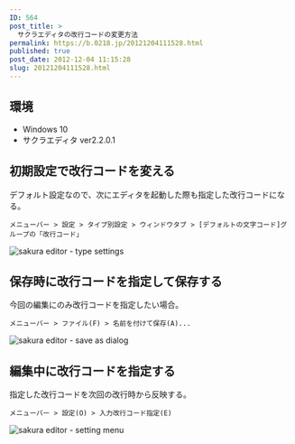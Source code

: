 ```yaml
---
ID: 564
post_title: >
  サクラエディタの改行コードの変更方法
permalink: https://b.0218.jp/20121204111528.html
published: true
post_date: 2012-12-04 11:15:28
slug: 20121204111528.html
---
```

<h2>環境</h2>

<ul>
<li>Windows 10</li>
<li>サクラエディタ ver2.2.0.1</li>
</ul>

<!--more-->

<h2>初期設定で改行コードを変える</h2>

デフォルト設定なので、次にエディタを起動した際も指定した改行コードになる。

<pre><code>メニューバー &gt; 設定 &gt; タイプ別設定 &gt; ウィンドウタブ &gt; [デフォルトの文字コード]グループの「改行コード」
</code></pre>

<img src="https://i.imgur.com/Y0Oosab.png" alt="sakura editor - type settings" />

<h2>保存時に改行コードを指定して保存する</h2>

今回の編集にのみ改行コードを指定したい場合。

<pre><code>メニューバー &gt; ファイル(F) &gt; 名前を付けて保存(A)...
</code></pre>

<img src="https://i.imgur.com/g3Gcwgo.png" alt="sakura editor - save as dialog" />

<h2>編集中に改行コードを指定する</h2>

指定した改行コードを次回の改行時から反映する。

<pre><code>メニューバー &gt; 設定(O) &gt; 入力改行コード指定(E)
</code></pre>

<img src="https://i.imgur.com/dz114tN.png?1" alt="sakura editor - setting menu" />